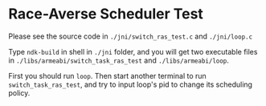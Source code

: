 # Race-Averse Scheduler Test

Please see the source code in `./jni/switch_ras_test.c` and `./jni/loop.c`

Type `ndk-build` in shell in `./jni` folder, and you will get two executable files in `./libs/armeabi/switch_task_ras_test` and `./libs/armeabi/loop`.

First you should run `loop`. Then start another terminal to run `switch_task_ras_test`, and try to input loop's pid to change its scheduling policy.